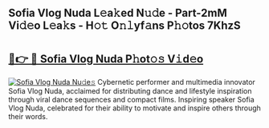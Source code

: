 ## Sofia Vlog Nuda L𝚎a𝚔ed N𝚞𝚍e - Part-2mM Vi𝚍𝚎o L𝚎a𝚔s - H𝚘𝚝 O𝚗𝚕yf𝚊ns P𝚑𝚘tos 7KhzS

# <h2><a href="http://kf20nt.oniu.top/?m=Sofia+Vlog+Nuda">🔗👉 🔴 Sofia Vlog Nuda P𝚑ot𝚘𝚜 V𝚒d𝚎o</a></h2>

[![Sofia Vlog Nuda Nu𝚍e𝚜](https://i.imgur.com/0qMVB7G.gif)](http://kf20nt.oniu.top/?m=Sofia+Vlog+Nuda)
Cybernetic performer and multimedia innovator Sofia Vlog Nuda, acclaimed for distributing dance and lifestyle inspiration through viral dance sequences and compact films. Inspiring speaker Sofia Vlog Nuda, celebrated for their ability to motivate and inspire others through their words.  
